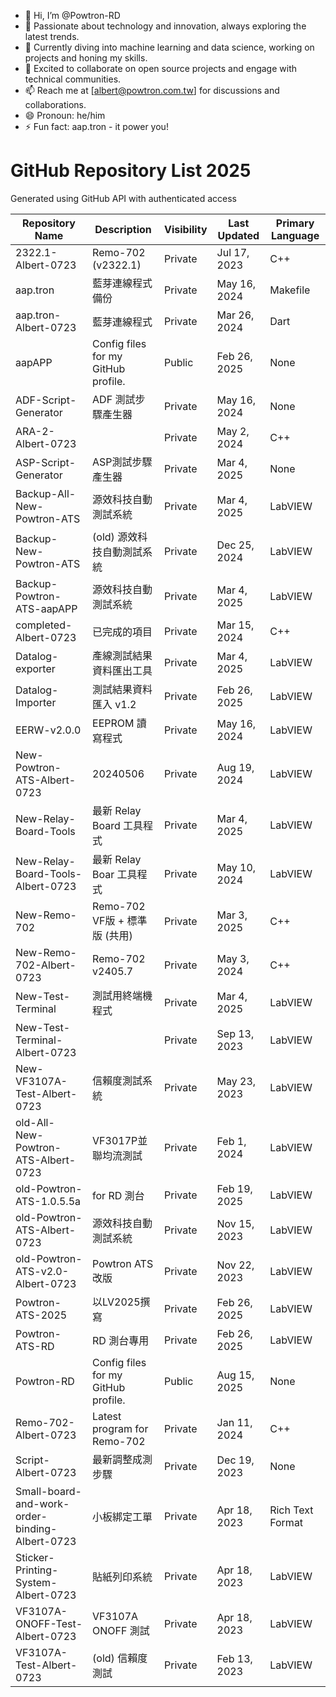 - 👋 Hi, I’m @Powtron-RD
- 👀 Passionate about technology and innovation, always exploring the latest trends.
- 🌱 Currently diving into machine learning and data science, working on projects and honing my skills.
- 💞️ Excited to collaborate on open source projects and engage with technical communities.
- 📫 Reach me at [albert@powtron.com.tw] for discussions and collaborations.
- 😄 Pronoun: he/him
- ⚡ Fun fact: aap.tron - it power you!

<!---
Albert-0723/Albert-0723 is a ✨ special ✨ repository because its `README.md` (this file) appears on your GitHub profile.
You can click the Preview link to take a look at your changes.
--->

# GitHub Repository List 2025
Generated using GitHub API with authenticated access

| Repository Name | Description | Visibility | Last Updated | Primary Language |
|-----------------|-------------|------------|--------------|------------------|
| 2322.1-Albert-0723 | Remo-702 (v2322.1) | Private | Jul 17, 2023 | C++ |
| aap.tron | 藍芽連線程式備份 | Private | May 16, 2024 | Makefile |
| aap.tron-Albert-0723 | 藍芽連線程式 | Private | Mar 26, 2024 | Dart |
| aapAPP | Config files for my GitHub profile. | Public | Feb 26, 2025 | None |
| ADF-Script-Generator | ADF 測試步驟產生器 | Private | May 16, 2024 | None |
| ARA-2-Albert-0723 |  | Private | May 2, 2024 | C++ |
| ASP-Script-Generator | ASP測試步驟產生器 | Private | Mar 4, 2025 | None |
| Backup-All-New-Powtron-ATS | 源效科技自動測試系統 | Private | Mar 4, 2025 | LabVIEW |
| Backup-New-Powtron-ATS | (old) 源效科技自動測試系統 | Private | Dec 25, 2024 | LabVIEW |
| Backup-Powtron-ATS-aapAPP | 源效科技自動測試系統 | Private | Mar 4, 2025 | LabVIEW |
| completed-Albert-0723 | 已完成的項目 | Private | Mar 15, 2024 | C++ |
| Datalog-exporter | 產線測試結果資料匯出工具 | Private | Mar 4, 2025 | LabVIEW |
| Datalog-Importer | 測試結果資料匯入 v1.2 | Private | Feb 26, 2025 | LabVIEW |
| EERW-v2.0.0 | EEPROM 讀寫程式 | Private | May 16, 2024 | LabVIEW |
| New-Powtron-ATS-Albert-0723 | 20240506 | Private | Aug 19, 2024 | LabVIEW |
| New-Relay-Board-Tools | 最新 Relay Board 工具程式 | Private | Mar 4, 2025 | LabVIEW |
| New-Relay-Board-Tools-Albert-0723 | 最新 Relay Boar 工具程式 | Private | May 10, 2024 | LabVIEW |
| New-Remo-702 | Remo-702 VF版 + 標準版 (共用) | Private | Mar 3, 2025 | C++ |
| New-Remo-702-Albert-0723 | Remo-702 v2405.7 | Private | May 3, 2024 | C++ |
| New-Test-Terminal | 測試用終端機程式 | Private | Mar 4, 2025 | LabVIEW |
| New-Test-Terminal-Albert-0723 |  | Private | Sep 13, 2023 | LabVIEW |
| New-VF3107A-Test-Albert-0723 | 信賴度測試系統 | Private | May 23, 2023 | LabVIEW |
| old-All-New-Powtron-ATS-Albert-0723 | VF3017P並聯均流測試 | Private | Feb 1, 2024 | LabVIEW |
| old-Powtron-ATS-1.0.5.5a | for RD 測台 | Private | Feb 19, 2025 | LabVIEW |
| old-Powtron-ATS-Albert-0723 | 源效科技自動測試系統 | Private | Nov 15, 2023 | LabVIEW |
| old-Powtron-ATS-v2.0-Albert-0723 | Powtron ATS 改版 | Private | Nov 22, 2023 | LabVIEW |
| Powtron-ATS-2025 | 以LV2025撰寫 | Private | Feb 26, 2025 | LabVIEW |
| Powtron-ATS-RD | RD 測台專用 | Private | Feb 26, 2025 | LabVIEW |
| Powtron-RD | Config files for my GitHub profile. | Public | Aug 15, 2025 | None |
| Remo-702-Albert-0723 | Latest program for Remo-702 | Private | Jan 11, 2024 | C++ |
| Script-Albert-0723 | 最新調整成測步驟 | Private | Dec 19, 2023 | None |
| Small-board-and-work-order-binding-Albert-0723 | 小板綁定工單 | Private | Apr 18, 2023 | Rich Text Format |
| Sticker-Printing-System-Albert-0723 | 貼紙列印系統 | Private | Apr 18, 2023 | LabVIEW |
| VF3107A-ONOFF-Test-Albert-0723 | VF3107A ONOFF 測試 | Private | Apr 18, 2023 | LabVIEW |
| VF3107A-Test-Albert-0723 | (old) 信賴度測試 | Private | Feb 13, 2023 | LabVIEW |
